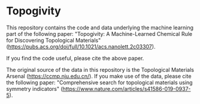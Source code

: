 # Topogivity

This repository contains the code and data underlying the machine learning part of the following paper: "Topogivity: A Machine-Learned Chemical Rule for Discovering Topological Materials" (https://pubs.acs.org/doi/full/10.1021/acs.nanolett.2c03307).

If you find the code useful, please cite the above paper.

The original source of the data in this repository is the Topological Materials Arsenal (https://ccmp.nju.edu.cn/).  If you make use of the data, please cite the following paper: "Comprehensive search for topological materials using symmetry indicators" (https://www.nature.com/articles/s41586-019-0937-5).
